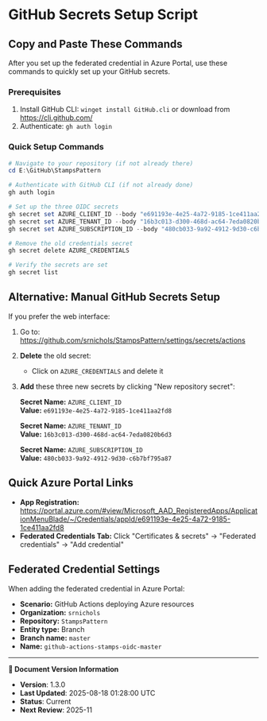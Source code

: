 # GitHub Secrets Setup Script

## Copy and Paste These Commands

After you set up the federated credential in Azure Portal, use these commands to quickly set up your GitHub secrets.

### Prerequisites

1. Install GitHub CLI: `winget install GitHub.cli` or download from <https://cli.github.com/>
2. Authenticate: `gh auth login`

### Quick Setup Commands

```powershell
# Navigate to your repository (if not already there)
cd E:\GitHub\StampsPattern

# Authenticate with GitHub CLI (if not already done)
gh auth login

# Set up the three OIDC secrets
gh secret set AZURE_CLIENT_ID --body "e691193e-4e25-4a72-9185-1ce411aa2fd8"
gh secret set AZURE_TENANT_ID --body "16b3c013-d300-468d-ac64-7eda0820b6d3"
gh secret set AZURE_SUBSCRIPTION_ID --body "480cb033-9a92-4912-9d30-c6b7bf795a87"

# Remove the old credentials secret
gh secret delete AZURE_CREDENTIALS

# Verify the secrets are set
gh secret list
```

## Alternative: Manual GitHub Secrets Setup

If you prefer the web interface:

1. Go to: <https://github.com/srnichols/StampsPattern/settings/secrets/actions>

2. **Delete** the old secret:
   - Click on `AZURE_CREDENTIALS` and delete it

3. **Add** these three new secrets by clicking "New repository secret":

   **Secret Name:** `AZURE_CLIENT_ID`  
   **Value:** `e691193e-4e25-4a72-9185-1ce411aa2fd8`

   **Secret Name:** `AZURE_TENANT_ID`  
   **Value:** `16b3c013-d300-468d-ac64-7eda0820b6d3`

   **Secret Name:** `AZURE_SUBSCRIPTION_ID`  
   **Value:** `480cb033-9a92-4912-9d30-c6b7bf795a87`

## Quick Azure Portal Links

- **App Registration:** <https://portal.azure.com/#view/Microsoft_AAD_RegisteredApps/ApplicationMenuBlade/~/Credentials/appId/e691193e-4e25-4a72-9185-1ce411aa2fd8>
- **Federated Credentials Tab:** Click "Certificates & secrets" → "Federated credentials" → "Add credential"

## Federated Credential Settings

When adding the federated credential in Azure Portal:

- **Scenario:** GitHub Actions deploying Azure resources
- **Organization:** `srnichols`
- **Repository:** `StampsPattern`
- **Entity type:** Branch
- **Branch name:** `master`
- **Name:** `github-actions-stamps-oidc-master`
---

**📝 Document Version Information**
- **Version**: 1.3.0
- **Last Updated**: 2025-08-18 01:28:00 UTC  
- **Status**: Current
- **Next Review**: 2025-11